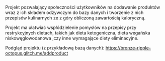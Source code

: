 Projekt pozwalający społeczności użytkowników na dodawanie produktów wraz z ich składem odżywczym do bazy danych i tworzenie z nich przepisów kulinarnych ze z góry obliczoną zawartością kaloryczną.

Projekt ma ułatwiać wspłódzielenie pomysłów na przepisy przy restrykcyjnych dietach, takich jak dieta ketogeniczna, dieta wegańska niskowęglowodanowa ,czy inne wymagające diety eliminacyjne.

Podgląd projektu (z przykładową bazą danych):
https://bronze-ripple-octopus.glitch.me/addproduct

